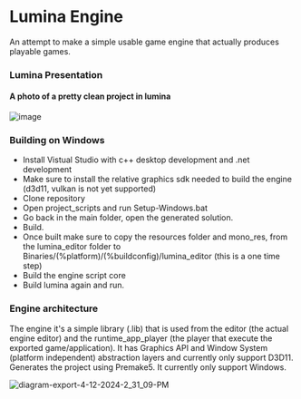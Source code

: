 # Lumina Engine

An attempt to make a simple usable game engine that actually produces playable games.

### Lumina Presentation
#### A photo of a pretty clean project in lumina
![image](https://github.com/VanityEmptiness/Lumina/assets/85369525/2e96f4d9-20ac-4427-8848-63bedd59b5f4)

### Building on Windows
- Install Vistual Studio with c++ desktop development and .net development 
- Make sure to install the relative graphics sdk needed to build the engine (d3d11, vulkan is not yet supported)
- Clone repository
- Open project_scripts and run Setup-Windows.bat
- Go back in the main folder, open the generated solution.
- Build.
- Once built make sure to copy the resources folder and mono_res, from the lumina_editor folder to Binaries/(%platform)/(%buildconfig)/lumina_editor (this is a one time step)
- Build the engine script core
- Build lumina again and run.

### Engine architecture
The engine it's a simple library (.lib) that is used from the editor (the actual engine editor) and the runtime_app_player (the player that execute the exported game/application).
It has Graphics API and Window System (platform independent) abstraction layers and currently only support D3D11.
Generates the project using Premake5. It currently only support Windows.

![diagram-export-4-12-2024-2_31_09-PM](https://github.com/VanityEmptiness/Lumina/assets/85369525/dbe0841e-3681-40f4-bb6a-9b93a800b1de)
